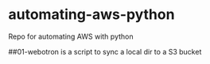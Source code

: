 # automating-aws-python
Repo for automating AWS with python

##01-webotron is a script to sync a local dir to a S3 bucket 

